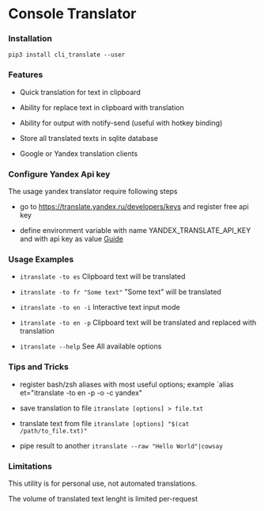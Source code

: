Console Translator
==================

### Installation

`pip3 install cli_translate --user`


### Features

 - Quick translation for text in clipboard

 - Ability for replace text in clipboard with translation

 - Ability for output with notify-send (useful with hotkey binding)

 - Store all translated texts in sqlite database

 - Google or Yandex translation clients 

### Configure Yandex Api key

The usage yandex translator require following steps

   - go to https://translate.yandex.ru/developers/keys and register free api key

   - define environment variable with name YANDEX_TRANSLATE_API_KEY and with api key as value [Guide](https://wiki.archlinux.org/index.php/environment_variables)


 ### Usage Examples

  - `itranslate -to es`  Clipboard text will be translated

  - `itranslate -to fr "Some text"`  "Some text" will be translated

  - `itranslate -to en -i` Interactive text input mode

  -  `itranslate -to en -p` Clipboard text will be translated and replaced with translation

  - `itranslate --help`  See All available options


 ### Tips and Tricks
  - register bash/zsh aliases with most useful options; example `alias et="itranslate -to en -p -o -c yandex"

  - save translation to file `itranslate [options] > file.txt`

  - translate text from file `itranslate [options] "$(cat /path/to_file.txt)"`

  - pipe result to another `itranslate --raw "Hello World"|cowsay`

### Limitations

This utility is for personal use, not automated translations. 

The volume of translated text lenght  is limited per-request